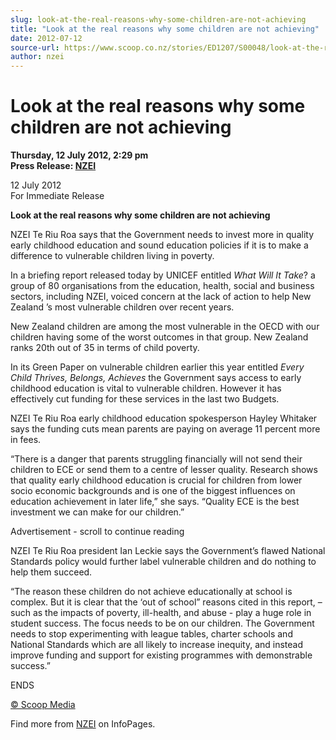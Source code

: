 ```yaml
---
slug: look-at-the-real-reasons-why-some-children-are-not-achieving
title: "Look at the real reasons why some children are not achieving"
date: 2012-07-12
source-url: https://www.scoop.co.nz/stories/ED1207/S00048/look-at-the-real-reasons-why-some-children-are-not-achieving.htm
author: nzei
---
```

Look at the real reasons why some children are not achieving
============================================================

**Thursday, 12 July 2012, 2:29 pm**  
**Press Release: [NZEI](https://info.scoop.co.nz/NZEI)**

  
12 July 2012  
For Immediate Release

**Look at the real reasons why some children are not achieving**

NZEI Te Riu Roa says that the Government needs to invest more in quality early childhood education and sound education policies if it is to make a difference to vulnerable children living in poverty.

In a briefing report released today by UNICEF entitled _What Will It Take_? a group of 80 organisations from the education, health, social and business sectors, including NZEI, voiced concern at the lack of action to help New Zealand ’s most vulnerable children over recent years.

New Zealand children are among the most vulnerable in the OECD with our children having some of the worst outcomes in that group. New Zealand ranks 20th out of 35 in terms of child poverty.

In its Green Paper on vulnerable children earlier this year entitled _Every Child Thrives, Belongs, Achieves_ the Government says access to early childhood education is vital to vulnerable children. However it has effectively cut funding for these services in the last two Budgets.

NZEI Te Riu Roa early childhood education spokesperson Hayley Whitaker says the funding cuts mean parents are paying on average 11 percent more in fees.

“There is a danger that parents struggling financially will not send their children to ECE or send them to a centre of lesser quality. Research shows that quality early childhood education is crucial for children from lower socio economic backgrounds and is one of the biggest influences on education achievement in later life,” she says. “Quality ECE is the best investment we can make for our children.”

Advertisement - scroll to continue reading





NZEI Te Riu Roa president Ian Leckie says the Government’s flawed National Standards policy would further label vulnerable children and do nothing to help them succeed.

“The reason these children do not achieve educationally at school is complex. But it is clear that the ‘out of school” reasons cited in this report, – such as the impacts of poverty, ill-health, and abuse - play a huge role in student success. The focus needs to be on our children. The Government needs to stop experimenting with league tables, charter schools and National Standards which are all likely to increase inequity, and instead improve funding and support for existing programmes with demonstrable success.”

ENDS  

[© Scoop Media](http://www.scoop.co.nz/about/terms.html)

Find more from [NZEI](https://info.scoop.co.nz/NZEI) on InfoPages.
